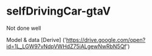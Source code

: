 # selfDrivingCar-gtaV
Not done well


Model & data [Derive] ('https://drive.google.com/open?id=1L_LGW97vNdpVWHdZ75iALgewNwRbN5Qf')
